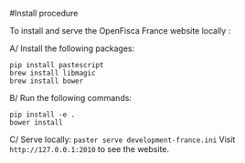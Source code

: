 #Install procedure

To install and serve the OpenFisca France website locally :

A/ Install the following packages:
```SH
pip install pastescript
brew install libmagic
brew install bower
```

B/ Run the following commands:
```SH
pip install -e .
bower install
```

C/ Serve locally:
`paster serve development-france.ini`
Visit `http://127.0.0.1:2010` to see the website.

